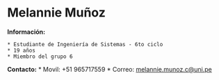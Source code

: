 # Melannie Muñoz

**Información:**

    * Estudiante de Ingeniería de Sistemas - 6to ciclo
    * 19 años
    * Miembro del grupo 6

**Contacto:**
    * Movil: +51 965717559
    * Correo: melannie.munoz.c@uni.pe